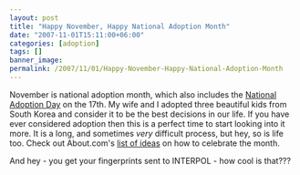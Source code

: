 ```yaml
---
layout: post
title: "Happy November, Happy National Adoption Month"
date: "2007-11-01T15:11:00+06:00"
categories: [adoption]
tags: []
banner_image: 
permalink: /2007/11/01/Happy-November-Happy-National-Adoption-Month
---
```


November is national adoption month, which also includes the <a href="http://www.nationaladoptionday.org/2007/index.asp">National Adoption Day</a> on the 17th. My wife and I adopted three beautiful kids from South Korea and consider it to be the best decisions in our life. If you have ever considered adoption then this is a perfect time to start looking into it more. It is a long, and sometimes <i>very</i> difficult process, but hey, so is life too. Check out About.com's <a href="http://adoption.about.com/od/adopting/a/30daycalendar.htm">list of ideas</a> on how to celebrate the month. 

And hey - you get your fingerprints sent to INTERPOL - how cool is that???